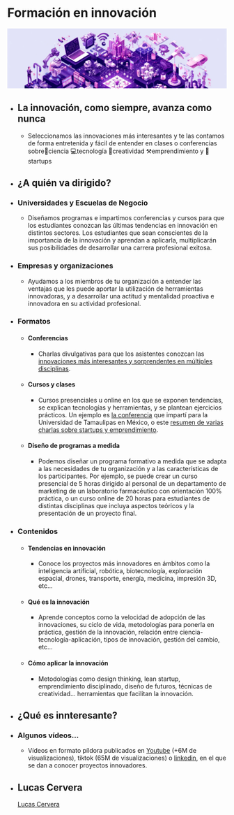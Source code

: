 # Formación en innovación

![DALL·E 2024-05-30 12.52.52 - An isometric landscape divided into various sections, each representing different themes connected in a harmonious layout banner.png](../assets/innovacion_banner.png)
- ## La innovación, como siempre, avanza como nunca
  - Seleccionamos las innovaciones más interesantes y te las contamos de forma entretenida y fácil de entender en clases o conferencias sobre🔬ciencia 💻tecnología 🔔creatividad ⚒️emprendimiento y 🚀startups
- ## ¿A quién va dirigido?
- ### Universidades y Escuelas de Negocio
  - Diseñamos programas e impartimos conferencias y cursos para que los estudiantes conozcan las últimas tendencias en innovación en distintos sectores. Los estudiantes que sean conscientes de la importancia de la innovación y aprendan a aplicarla, multiplicarán sus posibilidades de desarrollar una carrera profesional exitosa.
- ### Empresas y organizaciones
  - Ayudamos a los miembros de tu organización a entender las ventajas que les puede aportar la utilización de herramientas innovadoras, y a desarrollar una actitud y mentalidad proactiva e innovadora en su actividad profesional.
- ### Formatos
  - #### Conferencias
    - Charlas divulgativas para que los asistentes conozcan las [innovaciones más interesantes y sorprendentes en múltiples disciplinas](https://innteresante.com/#/pages/videos).
  - #### Cursos y clases
    - Cursos presenciales u online en los que se exponen tendencias, se explican tecnologías y herramientas, y se plantean ejercicios prácticos. Un ejemplo es [la conferencia](https://www.youtube.com/watch?v=j4lu36Lxvk4) que impartí para la Universidad de Tamaulipas en México, o este [resumen de varias charlas sobre startups y emprendimiento](https://www.youtube.com/watch?v=n8vGEpSRguQ&t=4s).
  - #### Diseño de programas a medida
    - Podemos diseñar un programa formativo a medida que se adapta a las necesidades de tu organización y a las características de los participantes. Por ejemplo, se puede crear un curso presencial de 5 horas dirigido al personal de un departamento de marketing de un laboratorio farmacéutico con orientación 100% práctica, o un curso online de 20 horas para estudiantes de distintas disciplinas que incluya aspectos teóricos y la presentación de un proyecto final.
- ### Contenidos
  - #### Tendencias en innovación
    - Conoce los proyectos más innovadores en ámbitos como la inteligencia artificial, robótica, biotecnología, exploración espacial, drones, transporte, energía, medicina, impresión 3D, etc…
  - #### Qué es la innovación
    - Aprende conceptos como la velocidad de adopción de las innovaciones, su ciclo de vida, metodologías para ponerla en práctica, gestión de la innovación, relación entre ciencia-tecnología-aplicación, tipos de innovación, gestión del cambio, etc…
  - #### Cómo aplicar la innovación
    - Metodologías como design thinking, lean startup, emprendimiento disciplinado, diseño de futuros, técnicas de creatividad… herramientas que facilitan la innovación.
- ## ¿Qué es innteresante?
- ### Algunos vídeos…
  - Vídeos en formato píldora publicados en [Youtube](https://www.youtube.com/playlist?list=PLhKbjbKTIRcwF2FKe3MBcqj2K_mZYj88x) (+6M de visualizaciones), tiktok (65M de visualizaciones) o [linkedin](https://www.linkedin.com/mynetwork/discovery-see-all/?usecase=PEOPLE_FOLLOWS&followMember=lucascervera), en el que se dan a conocer proyectos innovadores.
- ## Lucas Cervera
  
  [Lucas Cervera](sobre_mi.md#lucas ':include')